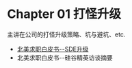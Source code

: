 # Chapter 01 打怪升级

主讲在公司的打怪升级策略、坑与避坑、etc.

* [北美求职白皮书--SDE升级](/ch01/sde_up.md)
* 北美求职白皮书--硅谷精英访谈摘要



